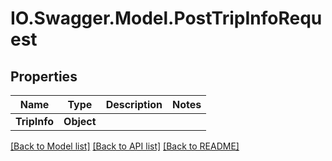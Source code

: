 # IO.Swagger.Model.PostTripInfoRequest
## Properties

Name | Type | Description | Notes
------------ | ------------- | ------------- | -------------
**TripInfo** | **Object** |  | 

[[Back to Model list]](../README.md#documentation-for-models) [[Back to API list]](../README.md#documentation-for-api-endpoints) [[Back to README]](../README.md)

